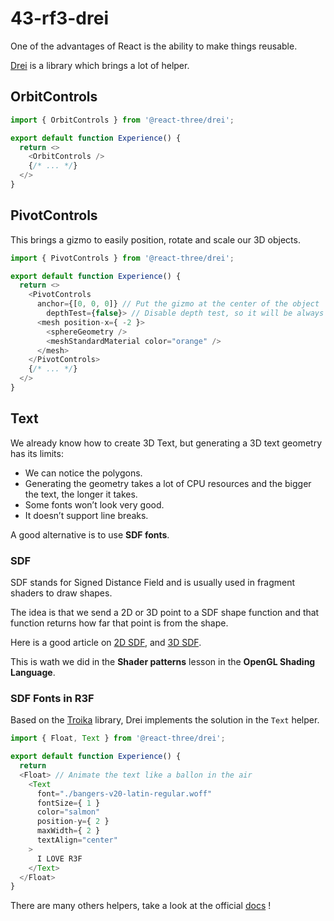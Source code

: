 # 43-rf3-drei

One of the advantages of React is the ability to make things reusable.

[Drei](https://github.com/pmndrs/drei) is a library which brings a lot of helper.

## OrbitControls

```typescript jsx
import { OrbitControls } from '@react-three/drei';

export default function Experience() {
  return <>
    <OrbitControls />
    {/* ... */}
  </>
}
```

## PivotControls

This brings a gizmo to easily position, rotate and scale our 3D objects.

```typescript jsx
import { PivotControls } from '@react-three/drei';

export default function Experience() {
  return <>
    <PivotControls 
      anchor={[0, 0, 0]} // Put the gizmo at the center of the object
        depthTest={false}> // Disable depth test, so it will be always rendered, no matter if an object is above it
      <mesh position-x={ -2 }>
        <sphereGeometry />
        <meshStandardMaterial color="orange" />
      </mesh>
    </PivotControls>
    {/* ... */}
  </>
}
```

## Text

We already know how to create 3D Text, but generating a 3D text geometry has its limits:

- We can notice the polygons.
- Generating the geometry takes a lot of CPU resources and the bigger the text, the longer it takes.
- Some fonts won’t look very good.
- It doesn’t support line breaks.

A good alternative is to use **SDF fonts**.

### SDF

SDF stands for Signed Distance Field and is usually used in fragment shaders to draw shapes.

The idea is that we send a 2D or 3D point to a SDF shape function and that function returns how far that point is from the shape.

Here is a good article on [2D SDF](https://iquilezles.org/articles/distfunctions2d/),
and [3D SDF](https://iquilezles.org/articles/distfunctions/).

This is wath we did in the **Shader patterns** lesson in the **OpenGL Shading Language**.

### SDF Fonts in R3F

Based on the [Troika](https://github.com/protectwise/troika) library, Drei implements the solution in the `Text` helper.

```typescript jsx
import { Float, Text } from '@react-three/drei';

export default function Experience() {
  return 
  <Float> // Animate the text like a ballon in the air
    <Text
      font="./bangers-v20-latin-regular.woff"
      fontSize={ 1 }
      color="salmon"
      position-y={ 2 }
      maxWidth={ 2 }
      textAlign="center"
    >
      I LOVE R3F
    </Text>
  </Float>
}
```

There are many others helpers, take a look at the official [docs](https://github.com/pmndrs/drei) ! 